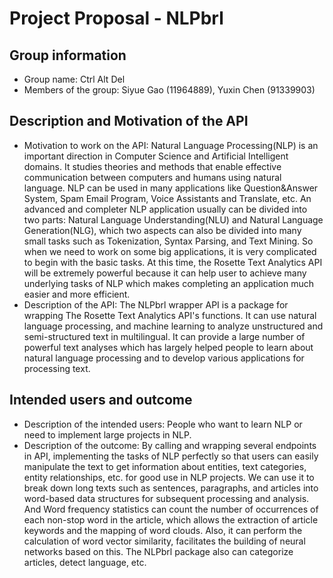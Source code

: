 # Project Proposal - NLPbrl

## Group information
- Group name: Ctrl Alt Del
- Members of the group: Siyue Gao (11964889), Yuxin Chen (91339903)

## Description and Motivation of the API
- Motivation to work on the API: Natural Language Processing(NLP) is an important direction in Computer Science and Artificial Intelligent domains. It studies theories and methods that enable effective communication between computers and humans using natural language. NLP can be used in many applications like Question&Answer System, Spam Email Program, Voice Assistants and Translate, etc. An advanced and completer NLP application usually can be divided into two parts: Natural Language Understanding(NLU) and Natural Language Generation(NLG), which two aspects can also be divided into many small tasks such as Tokenization, Syntax Parsing, and Text Mining. So when we need to work on some big applications, it is very complicated to begin with the basic tasks. At this time, the Rosette Text Analytics API will be extremely powerful because it can help user to achieve many underlying tasks of NLP which makes completing an application much easier and more efficient.
- Description of the API: The NLPbrl wrapper API is a package for wrapping The Rosette Text Analytics API's functions. It can use natural language processing, and machine learning to analyze unstructured and semi-structured text in multilingual. It can provide a large number of powerful text analyses which has largely helped people to learn about natural language processing and to develop various applications for processing text.

## Intended users and outcome
- Description of the intended users: People who want to learn NLP or need to implement large projects in NLP.
- Description of the outcome: By calling and wrapping several endpoints in API, implementing the tasks of NLP perfectly so that users can easily manipulate the text to get information about entities, text categories, entity relationships, etc. for good use in NLP projects. We can use it to break down long texts such as sentences, paragraphs, and articles into word-based data structures for subsequent processing and analysis. And Word frequency statistics can count the number of occurrences of each non-stop word in the article, which allows the extraction of article keywords and the mapping of word clouds. Also, it can perform the calculation of word vector similarity, facilitates the building of neural networks based on this.  The NLPbrl package also can categorize articles, detect language, etc.